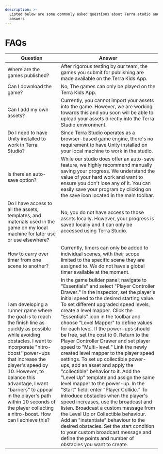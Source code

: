 ```yaml
---
description: >-
  Listed below are some commonly asked questions about Terra studio and there
  answers
---
```


# FAQs

| Question                                                                                                                                                                                                                                                                                                                                                                               | Answer                                                                                                                                                                                                                                                                                                                                                                                                                                                                                                                                                                                                                                                                                                                                                                                                                                                                                                                                                                                                                                                                                                                       |
| -------------------------------------------------------------------------------------------------------------------------------------------------------------------------------------------------------------------------------------------------------------------------------------------------------------------------------------------------------------------------------------- | ---------------------------------------------------------------------------------------------------------------------------------------------------------------------------------------------------------------------------------------------------------------------------------------------------------------------------------------------------------------------------------------------------------------------------------------------------------------------------------------------------------------------------------------------------------------------------------------------------------------------------------------------------------------------------------------------------------------------------------------------------------------------------------------------------------------------------------------------------------------------------------------------------------------------------------------------------------------------------------------------------------------------------------------------------------------------------------------------------------------------------- |
| Where are the games published?                                                                                                                                                                                                                                                                                                                                                         | After rigorous testing by our team, the games you submit for publishing are made available on the Terra Kids App.                                                                                                                                                                                                                                                                                                                                                                                                                                                                                                                                                                                                                                                                                                                                                                                                                                                                                                                                                                                                            |
| Can I download the game?                                                                                                                                                                                                                                                                                                                                                               | No, The games can only be played on the Terra Kids App.                                                                                                                                                                                                                                                                                                                                                                                                                                                                                                                                                                                                                                                                                                                                                                                                                                                                                                                                                                                                                                                                      |
| Can I add my own assets?                                                                                                                                                                                                                                                                                                                                                               | Currently, you cannot import your assets into the game. However, we are working towards this and you soon will be able to upload your assets directly into the Terra Studio environment.                                                                                                                                                                                                                                                                                                                                                                                                                                                                                                                                                                                                                                                                                                                                                                                                                                                                                                                                     |
| Do I need to have Unity installed to work in Terra Studio?                                                                                                                                                                                                                                                                                                                             | Since Terra Studio operates as a browser-based game engine, there's no requirement to have Unity installed on your local machine to work in the studio.                                                                                                                                                                                                                                                                                                                                                                                                                                                                                                                                                                                                                                                                                                                                                                                                                                                                                                                                                                      |
| Is there an auto-save option?                                                                                                                                                                                                                                                                                                                                                          | While our studio does offer an auto-save feature, we highly recommend manually saving your progress. We understand the value of your hard work and want to ensure you don't lose any of it. You can easily save your program by clicking on the save icon located in the main toolbar.                                                                                                                                                                                                                                                                                                                                                                                                                                                                                                                                                                                                                                                                                                                                                                                                                                       |
| Do I have access to all the assets, templates, and materials used in the game on my local machine for later use or use elsewhere?                                                                                                                                                                                                                                                      | No, you do not have access to those assets locally. However, your progress is saved locally and it can only be accessed using Terra Studio.                                                                                                                                                                                                                                                                                                                                                                                                                                                                                                                                                                                                                                                                                                                                                                                                                                                                                                                                                                                  |
| How to carry over timer from one scene to another?                                                                                                                                                                                                                                                                                                                                     | Currently, timers can only be added to individual scenes, with their scope limited to the specific scene they are assigned to. We do not have a global timer available at the moment.                                                                                                                                                                                                                                                                                                                                                                                                                                                                                                                                                                                                                                                                                                                                                                                                                                                                                                                                        |
| I am developing a runner game where the goal is to reach the finish line as quickly as possible while avoiding obstacles. I want to incorporate "nitro-boost" power-ups that increase the player's speed by 10. However, to balance this advantage, I want "barriers" to appear in the player's path within 10 seconds of the player collecting a nitro-boost. How can I achieve this? | In the game builder panel, navigate to "Essentials" and select "Player Controller Drawer." In the inspector, set the player's initial speed to the desired starting value. To set different upgraded speed levels, create a level mapper. Click the "Essentials" icon in the toolbar and choose "Level Mapper" to define values for each level. If the power-ups should be free, set the cost to 0. Return to the Player Controller Drawer and set player speed to "Multi-level." Link the newly created level mapper to the player speed settings. To set up collectible power-ups, add an asset and apply the "collectible" behavior to it. Add the "Level Up" template and assign the same level mapper to the power-up. In the "Start" field, enter "Player Collide." To introduce obstacles when the player's speed increases, use the broadcast and listen. Broadcast a custom message from the Level Up or Collectible behaviour. Add an "instantiate" behaviour to the desired obstacles. Set the start condition to your custom broadcast message and define the points and number of obstacles you want to create. |



